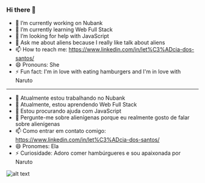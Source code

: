 ### Hi there 👋

- 🔭 I’m currently working on Nubank
- 🌱 I’m currently learning Web Full Stack
- 🤔 I’m looking for help with JavaScript
- 💬 Ask me about aliens because I really like talk about aliens
- 📫 How to reach me: https://www.linkedin.com/in/let%C3%ADcia-dos-santos/
- 😄 Pronouns: She
- ⚡ Fun fact: I'm in love with eating hamburgers and I'm in love with Naruto

------------------------------------------------------------------------------------

- 🔭 Atualmente estou trabalhando no Nubank
- 🌱 Atualmente, estou aprendendo Web Full Stack
- 🤔 Estou procurando ajuda com JavaScript
- 💬 Pergunte-me sobre alienígenas porque eu realmente gosto de falar sobre alienígenas
- 📫 Como entrar em contato comigo: https://www.linkedin.com/in/let%C3%ADcia-dos-santos/
- 😄 Pronomes: Ela
- ⚡ Curiosidade: Adoro comer hambúrgueres e sou apaixonada por Naruto

![alt text](http://https://static.wikia.nocookie.net/powerlisting/images/7/70/Toads_of_Mount_My%C5%8Dboku_Naruto.gif/revision/latest?cb=20200729154156/to/img.png)
